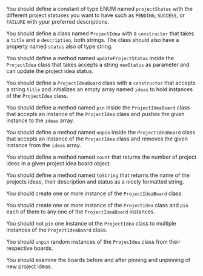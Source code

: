 You should define a constant of type ENUM named `projectStatus` with the different project statuses you want to have such as `PENDING`, `SUCCESS`, or `FAILURE` with ypur preferred descriptions.

You should define a class named `ProjectIdea` with a `constructor` that takes a `title` and a `description`, both strings. The class should also have a property named `status` also of type string.

You should define a method named `updateProjectStatus` inside the `ProjectIdea` class that takes accepts a string `newStatus` as parameter and can update the project idea status.

You should define a `ProjectIdeaBoard` class with a `constructor` that accepts a string `title` and initializes an empty array named `ideas` to hold instances of the `ProjectIdea` class.

You should define a method named `pin` inside the `ProjectIdeaBoard` class that accepts an instance of the `ProjectIdea` class and pushes the given instance to the `ideas` array.

You should define a method named `unpin` inside the `ProjectIdeaBoard` class that accepts an instance of the `ProjectIdea` class and removes the given instance from the `ideas` array.

You should define a method named `count` that returns the number of project ideas in a given project idea board object.

You should define a method named `toString` that returns the name of the projects ideas, their description and status as a nicely formatted string.

You should create one or more instance of the `ProjectIdeaBoard` class.

You should create one or more instance of the `ProjectIdea` class and `pin` each of them to any one of the `ProjectIdeaBoard` instances.

You should not `pin` one instance ot the `ProjectIdea` class to multiple instances of the `ProjectIdeaBoard` class.

You should `unpin` random instances of the `ProjecIdea` class from their respective boards.

You should examine the boards before and after pinning and unpinning of new project ideas.
